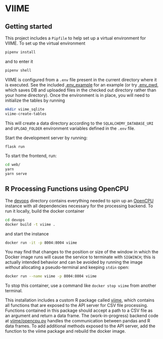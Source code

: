 VIIME
========

Getting started
---------------

This project includes a `Pipfile` to help set up a virtual environment for
VIIME. To set up the virtual environment

```sh
pipenv install
```

and to enter it

```sh
pipenv shell
```

VIIME is configured from a `.env` file present in the current directory where
it is executed.  See the included [.env_example](./.env_example) for an example
(or try [.env_pwd](./env_pwd), which saves DB and uploaded files in the checked
out directory rather than your home directory).  Once the environment is in
place, you will need to initialize the tables by running

```sh
mkdir viime_sqlite
viime-create-tables
```

This will create a data directory according to the `SQLALCHEMY_DATABASE_URI` and
`UPLOAD_FOLDER` environment variables defined in the `.env` file.

Start the development server by running:

```sh
flask run
```

To start the frontend, run:

```sh
cd web/
yarn
yarn serve
```

R Processing Functions using OpenCPU
------------------------------------

The [devops](./devops) directory contains everything needed to spin up an
[OpenCPU](https://www.opencpu.org/) instance with all dependencies necessary
for the processing backend.  To run it locally, build the docker container

```sh
cd devops
docker build -t viime .
```

and start the instance

```sh
docker run -it -p 8004:8004 viime
```

You may find that changes to the position or size of the window in which the
Docker image runs will cause the service to terminate with `SIGWINCH`; this is
actually intended behavior and can be avoided by running the image *without*
allocating a pseudo-terminal and keeping `stdin` open:

```sh
docker run --name viime -p 8004:8004 viime
```

To stop this container, use a command like `docker stop viime` from another
terminal.

This installation includes a custom R package called
[viime](devops/viime), which contains all functions that are exposed to
the API server for CSV file processing.  Functions contained in this package
should accept a path to a CSV file as an argument and return a data frame.  The
(work-in-progress) backend code at [viime/opencpu.py](viime/opencpu.py)
handles the communication between pandas and R data frames.  To add additional
methods exposed to the API server, add the function to the viime package and
rebuild the docker image.
